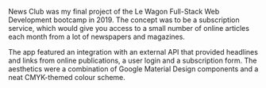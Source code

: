 News Club was my final project of the Le Wagon Full-Stack Web Development bootcamp in 2019. The concept was to be a subscription service, which would give you access to a small number of online articles each month from a lot of newspapers and magazines.

The app featured an integration with an external API that provided headlines and links from online publications, a user login and a subscription form. The aesthetics were a combination of Google Material Design components and a neat CMYK-themed colour scheme.
